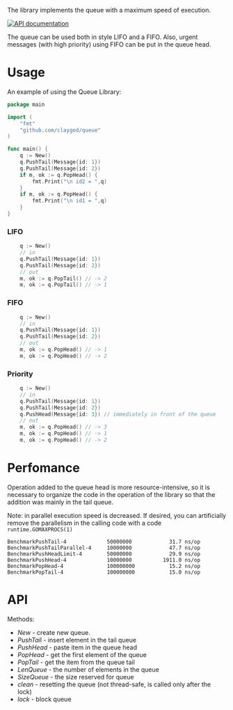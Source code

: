 The library implements the queue with a maximum speed of execution.

[![API documentation](https://godoc.org/github.com/claygod/queue?status.svg)](https://godoc.org/github.com/claygod/queue)

The queue can be used both in style LIFO and a FIFO. Also, urgent messages (with high priority) using FIFO can be put in the queue head.

# Usage

An example of using the Queue Library:
```Go
package main

import (
	"fmt"
	"github.com/claygod/queue"
)

func main() {
	q := New()
	q.PushTail(Message{id: 1})
	q.PushTail(Message{id: 2})
	if m, ok := q.PopHead() {
		fmt.Print("\n id2 = ",q)
	}
	if m, ok := q.PopHead() {
		fmt.Print("\n id1 = ",q)
	}
}
```

### LIFO

```Go
	q := New()
	// in
	q.PushTail(Message{id: 1})
	q.PushTail(Message{id: 2})
	// out
	m, ok := q.PopTail() // -> 2
	m, ok := q.PopTail() // -> 1
```

### FIFO

```Go
	q := New()
	// in
	q.PushTail(Message{id: 1})
	q.PushTail(Message{id: 2})
	// out
	m, ok := q.PopHead() // -> 1
	m, ok := q.PopHead() // -> 2
```

### Priority

```Go
	q := New()
	// in
	q.PushTail(Message{id: 1})
	q.PushTail(Message{id: 2})
	q.PushHead(Message{id: 3}) // immediately in front of the queue
	// out
	m, ok := q.PopHead() // -> 3
	m, ok := q.PopHead() // -> 1
	m, ok := q.PopHead() // -> 2
```

# Perfomance

Operation added to the queue head is more resource-intensive,
so it is necessary to organize the code in the operation of
the library so that the addition was mainly in the tail queue.

Note: in parallel execution speed is decreased. If desired, you can artificially
remove the parallelism in the calling code with a code `runtime.GOMAXPROCS(1)`

```
BenchmarkPushTail-4           	50000000	        31.7 ns/op
BenchmarkPushTailParallel-4   	10000000	        47.7 ns/op
BenchmarkPushHeadLimit-4      	50000000	        29.9 ns/op
BenchmarkPushHead-4           	10000000	      1911.0 ns/op
BenchmarkPopHead-4            	100000000	        15.2 ns/op
BenchmarkPopTail-4            	100000000	        15.0 ns/op
```

# API

Methods:
-  *New* - create new queue.
-  *PushTai*l - insert element in the tail queue
-  *PushHead* - paste item in the queue head
-  *PopHead* - get the first element of the queue
-  *PopTail* - get the item from the queue tail
-  *LenQueue* - the number of elements in the queue
-  *SizeQueue* - the size reserved for queue
-  *clean* - resetting the queue (not thread-safe, is called only after the lock)
-  *lock* - block queue



